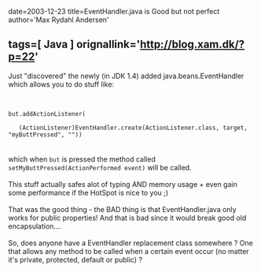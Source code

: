 date=2003-12-23
title=EventHandler.java is Good but not perfect
author='Max Rydahl Andersen'

tags=[ Java ]
orignallink='http://blog.xam.dk/?p=22'
---
<div><p>Just "discovered" the newly (in JDK 1.4) added java.beans.EventHandler which allows you to do stuff like:<br><br><code><br>
but.addActionListener(<br>
&#160;&#160;&#160;(ActionListener)EventHandler.create(ActionListener.class, target, "myButtPressed", ""))<br></code><br><br>
which when <code>but</code> is pressed the method called <code>setMyButtPressed(ActionPerformed event)</code> will be called.<br><br>
This stuff actually safes alot of typing AND memory usage + even gain some performance if the HotSpot is nice to you ;)<br><br>
That was the good thing - the BAD thing is that EventHandler.java only works for public properties! And that is bad since it would break good old encapsulation....<br><br>
So, does anyone have a EventHandler replacement class somewhere ? One that allows any method to be called when a certain event occur (no matter it's private, protected, default or public) ?</p></div>
